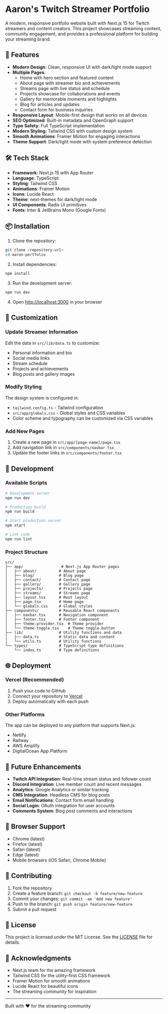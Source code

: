# Aaron's Twitch Streamer Portfolio

A modern, responsive portfolio website built with Next.js 15 for Twitch streamers and content creators. This project showcases streaming content, community engagement, and provides a professional platform for building your streaming brand.

## 🚀 Features

- **Modern Design**: Clean, responsive UI with dark/light mode support
- **Multiple Pages**: 
  - Home with hero section and featured content
  - About page with streamer bio and achievements
  - Streams page with live status and schedule
  - Projects showcase for collaborations and events
  - Gallery for memorable moments and highlights
  - Blog for articles and updates
  - Contact form for business inquiries
- **Responsive Layout**: Mobile-first design that works on all devices
- **SEO Optimized**: Built-in metadata and OpenGraph support
- **Type Safety**: Full TypeScript implementation
- **Modern Styling**: Tailwind CSS with custom design system
- **Smooth Animations**: Framer Motion for engaging interactions
- **Theme Support**: Dark/light mode with system preference detection

## 🛠️ Tech Stack

- **Framework**: Next.js 15 with App Router
- **Language**: TypeScript
- **Styling**: Tailwind CSS
- **Animations**: Framer Motion
- **Icons**: Lucide React
- **Theme**: next-themes for dark/light mode
- **UI Components**: Radix UI primitives
- **Fonts**: Inter & JetBrains Mono (Google Fonts)

## 📦 Installation

1. Clone the repository:
```bash
git clone <repository-url>
cd aaron-portfolio
```

2. Install dependencies:
```bash
npm install
```

3. Run the development server:
```bash
npm run dev
```

4. Open [http://localhost:3000](http://localhost:3000) in your browser

## 🎨 Customization

### Update Streamer Information
Edit the data in `src/lib/data.ts` to customize:
- Personal information and bio
- Social media links
- Stream schedule
- Projects and achievements
- Blog posts and gallery images

### Modify Styling
The design system is configured in:
- `tailwind.config.ts` - Tailwind configuration
- `src/app/globals.css` - Global styles and CSS variables
- Color scheme and typography can be customized via CSS variables

### Add New Pages
1. Create a new page in `src/app/[page-name]/page.tsx`
2. Add navigation link in `src/components/navbar.tsx`
3. Update the footer links in `src/components/footer.tsx`

## 🔧 Development

### Available Scripts

```bash
# Development server
npm run dev

# Production build
npm run build

# Start production server
npm start

# Lint code
npm run lint
```

### Project Structure

```
src/
├── app/                 # Next.js App Router pages
│   ├── about/          # About page
│   ├── blog/           # Blog page
│   ├── contact/        # Contact page
│   ├── gallery/        # Gallery page
│   ├── projects/       # Projects page
│   ├── streams/        # Streams page
│   ├── layout.tsx      # Root layout
│   ├── page.tsx        # Home page
│   └── globals.css     # Global styles
├── components/         # Reusable React components
│   ├── navbar.tsx      # Navigation component
│   ├── footer.tsx      # Footer component
│   ├── theme-provider.tsx  # Theme provider
│   └── theme-toggle.tsx    # Theme toggle button
├── lib/                # Utility functions and data
│   ├── data.ts         # Static data and content
│   └── utils.ts        # Utility functions
└── types/              # TypeScript type definitions
    └── index.ts        # Type definitions
```

## 🌐 Deployment

### Vercel (Recommended)
1. Push your code to GitHub
2. Connect your repository to [Vercel](https://vercel.com)
3. Deploy automatically with each push

### Other Platforms
The app can be deployed to any platform that supports Next.js:
- Netlify
- Railway
- AWS Amplify
- DigitalOcean App Platform

## 🎯 Future Enhancements

- **Twitch API Integration**: Real-time stream status and follower count
- **Discord Integration**: Live member count and recent messages
- **Analytics**: Google Analytics or similar tracking
- **CMS Integration**: Headless CMS for blog posts
- **Email Notifications**: Contact form email handling
- **Social Login**: OAuth integration for user accounts
- **Comments System**: Blog post comments and interactions

## 📱 Browser Support

- Chrome (latest)
- Firefox (latest)
- Safari (latest)
- Edge (latest)
- Mobile browsers (iOS Safari, Chrome Mobile)

## 🤝 Contributing

1. Fork the repository
2. Create a feature branch: `git checkout -b feature/new-feature`
3. Commit your changes: `git commit -am 'Add new feature'`
4. Push to the branch: `git push origin feature/new-feature`
5. Submit a pull request

## 📄 License

This project is licensed under the MIT License. See the [LICENSE](LICENSE) file for details.

## 🙏 Acknowledgments

- Next.js team for the amazing framework
- Tailwind CSS for the utility-first CSS framework
- Framer Motion for smooth animations
- Lucide React for beautiful icons
- The streaming community for inspiration

---

Built with ❤️ for the streaming community

